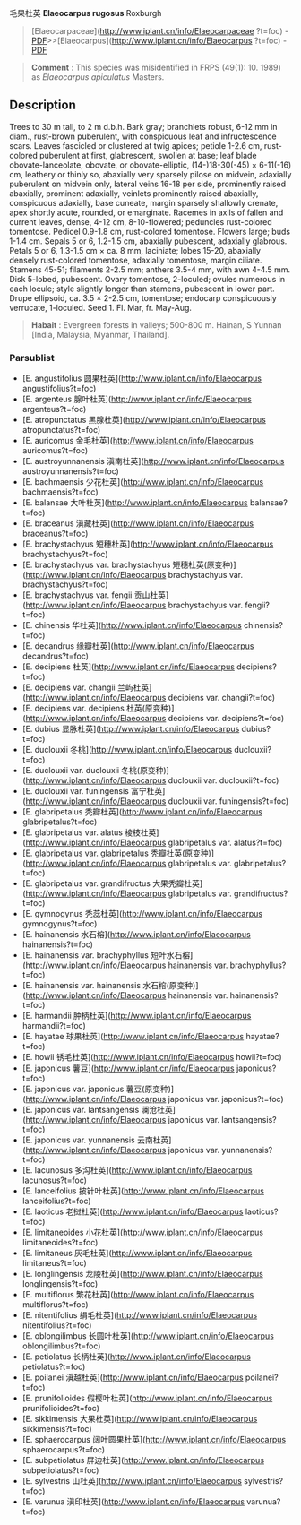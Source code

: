 毛果杜英 **Elaeocarpus rugosus** Roxburgh

> [Elaeocarpaceae](http://www.iplant.cn/info/Elaeocarpaceae ?t=foc) - [PDF](http://iplant.cn/foc/pdf/Elaeocarpaceae.pdf)>>[Elaeocarpus](http://www.iplant.cn/info/Elaeocarpus ?t=foc) - [PDF](http://www.iplant.cn/foc/pdf/Elaeocarpus.pdf)

> **Comment** : 
> This species was misidentified in FRPS (49(1): 10. 1989) as *Elaeocarpus apiculatus* Masters.

## Description

Trees to 30 m tall, to 2 m d.b.h. Bark gray; branchlets robust, 6-12 mm in diam., rust-brown puberulent, with conspicuous leaf and infructescence scars. Leaves fascicled or clustered at twig apices; petiole 1-2.6 cm, rust-colored puberulent at first, glabrescent, swollen at base; leaf blade obovate-lanceolate, obovate, or obovate-elliptic, (14-)18-30(-45) × 6-11(-16) cm, leathery or thinly so, abaxially very sparsely pilose on midvein, adaxially puberulent on midvein only, lateral veins 16-18 per side, prominently raised abaxially, prominent adaxially, veinlets prominently raised abaxially, conspicuous adaxially, base cuneate, margin sparsely shallowly crenate, apex shortly acute, rounded, or emarginate. Racemes in axils of fallen and current leaves, dense, 4-12 cm, 8-10-flowered; peduncles rust-colored tomentose. Pedicel 0.9-1.8 cm, rust-colored tomentose. Flowers large; buds 1-1.4 cm. Sepals 5 or 6, 1.2-1.5 cm, abaxially pubescent, adaxially glabrous. Petals 5 or 6, 1.3-1.5 cm × ca. 8 mm, laciniate; lobes 15-20, abaxially densely rust-colored tomentose, adaxially tomentose, margin ciliate. Stamens 45-51; filaments 2-2.5 mm; anthers 3.5-4 mm, with awn 4-4.5 mm. Disk 5-lobed, pubescent. Ovary tomentose, 2-loculed; ovules numerous in each locule; style slightly longer than stamens, pubescent in lower part. Drupe ellipsoid, ca. 3.5 × 2-2.5 cm, tomentose; endocarp conspicuously verrucate, 1-loculed. Seed 1. Fl. Mar, fr. May-Aug.

> **Habait** : 
> Evergreen forests in valleys; 500-800 m. Hainan, S Yunnan [India, Malaysia, Myanmar, Thailand].

### Parsublist

* [E.  angustifolius  圆果杜英](http://www.iplant.cn/info/Elaeocarpus angustifolius?t=foc)
* [E.  argenteus  腺叶杜英](http://www.iplant.cn/info/Elaeocarpus argenteus?t=foc)
* [E.  atropunctatus  黑腺杜英](http://www.iplant.cn/info/Elaeocarpus atropunctatus?t=foc)
* [E.  auricomus  金毛杜英](http://www.iplant.cn/info/Elaeocarpus auricomus?t=foc)
* [E.  austroyunnanensis  滇南杜英](http://www.iplant.cn/info/Elaeocarpus austroyunnanensis?t=foc)
* [E.  bachmaensis  少花杜英](http://www.iplant.cn/info/Elaeocarpus bachmaensis?t=foc)
* [E.  balansae  大叶杜英](http://www.iplant.cn/info/Elaeocarpus balansae?t=foc)
* [E.  braceanus  滇藏杜英](http://www.iplant.cn/info/Elaeocarpus braceanus?t=foc)
* [E.  brachystachyus  短穗杜英](http://www.iplant.cn/info/Elaeocarpus brachystachyus?t=foc)
* [E.  brachystachyus var. brachystachyus  短穗杜英(原变种)](http://www.iplant.cn/info/Elaeocarpus brachystachyus var. brachystachyus?t=foc)
* [E.  brachystachyus var. fengii  贡山杜英](http://www.iplant.cn/info/Elaeocarpus brachystachyus var. fengii?t=foc)
* [E.  chinensis  华杜英](http://www.iplant.cn/info/Elaeocarpus chinensis?t=foc)
* [E.  decandrus  缘瓣杜英](http://www.iplant.cn/info/Elaeocarpus decandrus?t=foc)
* [E.  decipiens  杜英](http://www.iplant.cn/info/Elaeocarpus decipiens?t=foc)
* [E.  decipiens var. changii  兰屿杜英](http://www.iplant.cn/info/Elaeocarpus decipiens var. changii?t=foc)
* [E.  decipiens var. decipiens  杜英(原变种)](http://www.iplant.cn/info/Elaeocarpus decipiens var. decipiens?t=foc)
* [E.  dubius  显脉杜英](http://www.iplant.cn/info/Elaeocarpus dubius?t=foc)
* [E.  duclouxii  冬桃](http://www.iplant.cn/info/Elaeocarpus duclouxii?t=foc)
* [E.  duclouxii var. duclouxii  冬桃(原变种)](http://www.iplant.cn/info/Elaeocarpus duclouxii var. duclouxii?t=foc)
* [E.  duclouxii var. funingensis  富宁杜英](http://www.iplant.cn/info/Elaeocarpus duclouxii var. funingensis?t=foc)
* [E.  glabripetalus  秃瓣杜英](http://www.iplant.cn/info/Elaeocarpus glabripetalus?t=foc)
* [E.  glabripetalus var. alatus  棱枝杜英](http://www.iplant.cn/info/Elaeocarpus glabripetalus var. alatus?t=foc)
* [E.  glabripetalus var. glabripetalus  秃瓣杜英(原变种)](http://www.iplant.cn/info/Elaeocarpus glabripetalus var. glabripetalus?t=foc)
* [E.  glabripetalus var. grandifructus  大果秃瓣杜英](http://www.iplant.cn/info/Elaeocarpus glabripetalus var. grandifructus?t=foc)
* [E.  gymnogynus  秃蕊杜英](http://www.iplant.cn/info/Elaeocarpus gymnogynus?t=foc)
* [E.  hainanensis  水石榕](http://www.iplant.cn/info/Elaeocarpus hainanensis?t=foc)
* [E.  hainanensis var. brachyphyllus  短叶水石榕](http://www.iplant.cn/info/Elaeocarpus hainanensis var. brachyphyllus?t=foc)
* [E.  hainanensis var. hainanensis  水石榕(原变种)](http://www.iplant.cn/info/Elaeocarpus hainanensis var. hainanensis?t=foc)
* [E.  harmandii  肿柄杜英](http://www.iplant.cn/info/Elaeocarpus harmandii?t=foc)
* [E.  hayatae  球果杜英](http://www.iplant.cn/info/Elaeocarpus hayatae?t=foc)
* [E.  howii  锈毛杜英](http://www.iplant.cn/info/Elaeocarpus howii?t=foc)
* [E.  japonicus  薯豆](http://www.iplant.cn/info/Elaeocarpus japonicus?t=foc)
* [E.  japonicus var. japonicus  薯豆(原变种)](http://www.iplant.cn/info/Elaeocarpus japonicus var. japonicus?t=foc)
* [E.  japonicus var. lantsangensis  澜沧杜英](http://www.iplant.cn/info/Elaeocarpus japonicus var. lantsangensis?t=foc)
* [E.  japonicus var. yunnanensis  云南杜英](http://www.iplant.cn/info/Elaeocarpus japonicus var. yunnanensis?t=foc)
* [E.  lacunosus  多沟杜英](http://www.iplant.cn/info/Elaeocarpus lacunosus?t=foc)
* [E.  lanceifolius  披针叶杜英](http://www.iplant.cn/info/Elaeocarpus lanceifolius?t=foc)
* [E.  laoticus  老挝杜英](http://www.iplant.cn/info/Elaeocarpus laoticus?t=foc)
* [E.  limitaneoides  小花杜英](http://www.iplant.cn/info/Elaeocarpus limitaneoides?t=foc)
* [E.  limitaneus  灰毛杜英](http://www.iplant.cn/info/Elaeocarpus limitaneus?t=foc)
* [E.  longlingensis  龙陵杜英](http://www.iplant.cn/info/Elaeocarpus longlingensis?t=foc)
* [E.  multiflorus  繁花杜英](http://www.iplant.cn/info/Elaeocarpus multiflorus?t=foc)
* [E.  nitentifolius  绢毛杜英](http://www.iplant.cn/info/Elaeocarpus nitentifolius?t=foc)
* [E.  oblongilimbus  长圆叶杜英](http://www.iplant.cn/info/Elaeocarpus oblongilimbus?t=foc)
* [E.  petiolatus  长柄杜英](http://www.iplant.cn/info/Elaeocarpus petiolatus?t=foc)
* [E.  poilanei  滇越杜英](http://www.iplant.cn/info/Elaeocarpus poilanei?t=foc)
* [E.  prunifolioides  假樱叶杜英](http://www.iplant.cn/info/Elaeocarpus prunifolioides?t=foc)
* [E.  sikkimensis  大果杜英](http://www.iplant.cn/info/Elaeocarpus sikkimensis?t=foc)
* [E.  sphaerocarpus  阔叶圆果杜英](http://www.iplant.cn/info/Elaeocarpus sphaerocarpus?t=foc)
* [E.  subpetiolatus  屏边杜英](http://www.iplant.cn/info/Elaeocarpus subpetiolatus?t=foc)
* [E.  sylvestris  山杜英](http://www.iplant.cn/info/Elaeocarpus sylvestris?t=foc)
* [E.  varunua  滇印杜英](http://www.iplant.cn/info/Elaeocarpus varunua?t=foc)
